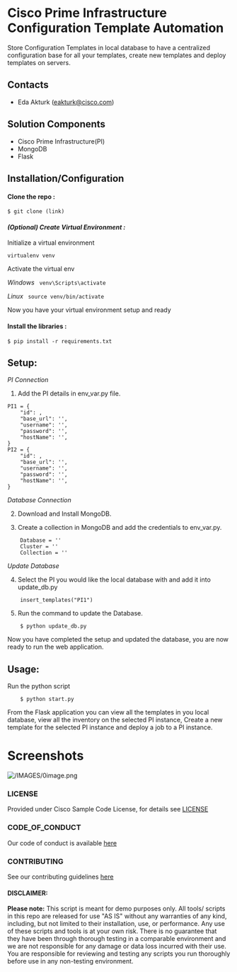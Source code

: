 # Cisco Prime Infrastructure Configuration Template Automation
Store Configuration Templates in local database to have a centralized configuration base for all your templates, create new templates and deploy templates on servers. 

## Contacts
* Eda Akturk (eakturk@cisco.com)

## Solution Components
*  Cisco Prime Infrastructure(PI)
*  MongoDB  
*  Flask

## Installation/Configuration

#### Clone the repo :
```$ git clone (link)```

#### *(Optional) Create Virtual Environment :*
Initialize a virtual environment 

```virtualenv venv```

Activate the virtual env

*Windows*   ``` venv\Scripts\activate```

*Linux* ``` source venv/bin/activate```

Now you have your virtual environment setup and ready

#### Install the libraries :

```$ pip install -r requirements.txt```


## Setup: 
*PI Connection*
1. Add the PI details in env_var.py file.
```
PI1 = {
    "id": ,
    "base_url": '',
    "username": '',
    "password": '',
    "hostName": '',
}
PI2 = {
    "id": ,
    "base_url": '',
    "username": '',
    "password": '',
    "hostName": '',
}
```
*Database Connection*

2. Download and Install MongoDB. 

3. Create a collection in MongoDB and add the credentials to env_var.py.  
```
    Database = ''
    Cluster = ''
    Collection = ''
```

*Update Database*

4. Select the PI you would like the local database with and add it into update_db.py   
```
    insert_templates("PI1")
```

5. Run the command to update the Database.   
```
    $ python update_db.py 
```

Now you have completed the setup and updated the database, you are now ready to run the web application. 

## Usage: 
Run the python script
```
    $ python start.py
```

From the Flask application you can view all the templates in you local database, view all the inventory on the selected PI instance, Create a new template for the selected PI instance and deploy a job to a PI instance. 

# Screenshots

![/IMAGES/0image.png](/IMAGES/0image.png)

### LICENSE

Provided under Cisco Sample Code License, for details see [LICENSE](LICENSE.md)

### CODE_OF_CONDUCT

Our code of conduct is available [here](CODE_OF_CONDUCT.md)

### CONTRIBUTING

See our contributing guidelines [here](CONTRIBUTING.md)

#### DISCLAIMER:
<b>Please note:</b> This script is meant for demo purposes only. All tools/ scripts in this repo are released for use "AS IS" without any warranties of any kind, including, but not limited to their installation, use, or performance. Any use of these scripts and tools is at your own risk. There is no guarantee that they have been through thorough testing in a comparable environment and we are not responsible for any damage or data loss incurred with their use.
You are responsible for reviewing and testing any scripts you run thoroughly before use in any non-testing environment.
